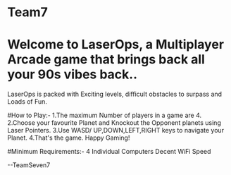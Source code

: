# Team7
# Welcome to LaserOps, a Multiplayer Arcade game that brings back all your 90s vibes back..
LaserOps is packed with Exciting levels, difficult obstacles to surpass and Loads of Fun.

#How to Play:-
  1.The maximum Number of players in a game are 4.
  2.Choose your favourite Planet and Knockout the Opponent planets using Laser Pointers.
  3.Use WASD/ UP,DOWN,LEFT,RIGHT keys to navigate your Planet.
  4.That's the game. Happy Gaming!
  
#Minimum Requirements:-
  4 Individual Computers
  Decent WiFi Speed
  
 
 --TeamSeven7
